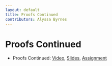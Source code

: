 ```yaml
---
layout: default
title: Proofs Continued
contributors: Alyssa Byrnes
---
```


# Proofs Continued

* Proofs Continued: [Video](https://youtu.be/vUmOQp2vlJw), [Slides](/comp283/lessons/ProofsCont.html), [Assignment](https://www.gradescope.com/)
